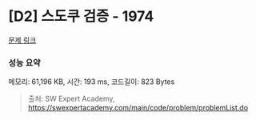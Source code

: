 # [D2] 스도쿠 검증 - 1974 

[문제 링크](https://swexpertacademy.com/main/code/problem/problemDetail.do?contestProbId=AV5Psz16AYEDFAUq) 

### 성능 요약

메모리: 61,196 KB, 시간: 193 ms, 코드길이: 823 Bytes



> 출처: SW Expert Academy, https://swexpertacademy.com/main/code/problem/problemList.do